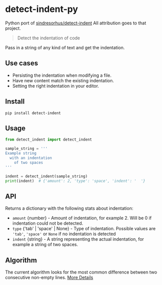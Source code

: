 # detect-indent-py
Python port of
[sindresorhus/detect-indent](https://github.com/sindresorhus/detect-indent) All
attribution goes to that project.

> Detect the indentation of code

Pass in a string of any kind of text and get the indentation.


## Use cases

- Persisting the indentation when modifying a file.
- Have new content match the existing indentation.
- Setting the right indentation in your editor.

## Install

```
pip install detect-indent
```

## Usage

```py
from detect_indent import detect_indent

sample_string = '''
Example string
  with an indentation
    of two spaces
'''

indent = detect_indent(sample_string)
print(indent)  # {'amount': 2, 'type': 'space', 'indent': '  '}
```

## API

Returns a dictionary with the following stats about indentation:

 - `amount` {number} - Amount of indentation, for example 2. Will be 0 if indentation could not be detected.
 - `type` {'tab' | 'space' | None} - Type of indentation. Possible values are `'tab'`, `'space'` or `None` if no indentation is detected
 - `indent` {string} - A string representing the actual indentation, for example a string of two spaces.

## Algorithm

The current algorithm looks for the most common difference between two
consecutive non-empty lines. [More Details](https://github.com/sindresorhus/detect-indent)
